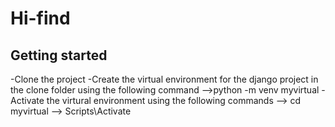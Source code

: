 # Hi-find

## Getting started
-Clone the  project
-Create the virtual environment for the django project in the clone folder using the following command
-->python -m venv myvirtual
-Activate the virtural  environment using the following commands
--> cd myvirtual
--> Scripts\Activate 




